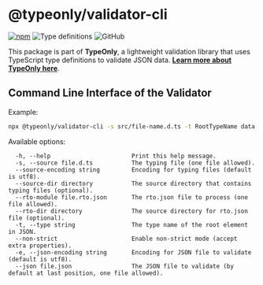 # @typeonly/validator-cli

[![npm](https://img.shields.io/npm/dm/@typeonly/validator-cli)](https://www.npmjs.com/package/@typeonly/validator-cli)
![Type definitions](https://img.shields.io/npm/types/@typeonly/validator-cli)
![GitHub](https://img.shields.io/github/license/paleo/typeonly)

This package is part of **TypeOnly**, a lightweight validation library that uses TypeScript type definitions to validate JSON data. **[Learn more about TypeOnly here](https://www.npmjs.com/package/typeonly)**.

## Command Line Interface of the Validator

Example:

```sh
npx @typeonly/validator-cli -s src/file-name.d.ts -t RootTypeName data.json
```

Available options:

```
  -h, --help                       Print this help message.
  -s, --source file.d.ts           The typing file (one file allowed).
  --source-encoding string         Encoding for typing files (default is utf8).
  --source-dir directory           The source directory that contains typing files (optional).
  --rto-module file.rto.json       The rto.json file to process (one file allowed).
  --rto-dir directory              The source directory for rto.json file (optional).
  -t, --type string                The type name of the root element in JSON.
  --non-strict                     Enable non-strict mode (accept extra properties).
  -e, --json-encoding string       Encoding for JSON file to validate (default is utf8).
  --json file.json                 The JSON file to validate (by default at last position, one file allowed).
```
